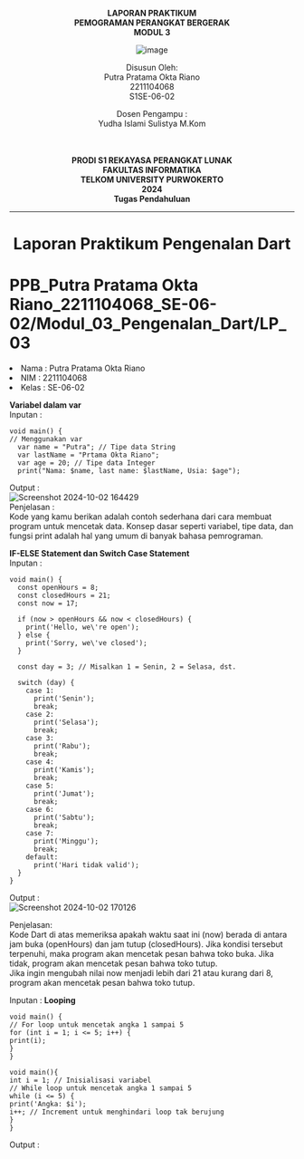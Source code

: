 <div align="center">

**LAPORAN PRAKTIKUM** <br>
**PEMOGRAMAN PERANGKAT BERGERAK** <br>
**MODUL 3** <br>

![image](https://github.com/user-attachments/assets/44b512a2-ef46-4fa3-881b-734bc2eb2e0c)


Disusun Oleh:<br>
Putra Pratama Okta Riano<br>
2211104068<br>
S1SE-06-02<br>

Dosen Pengampu : <br>
Yudha Islami Sulistya M.Kom <br>
<br>
<br>

**PRODI S1 REKAYASA PERANGKAT LUNAK** <br>
**FAKULTAS INFORMATIKA** <br>
**TELKOM UNIVERSITY PURWOKERTO** <br>
**2024** <br>
**Tugas Pendahuluan** <br>
</div>

---

<div align="center">
<h1>Laporan Praktikum Pengenalan Dart </h1>
</div>

# PPB_Putra Pratama Okta Riano_2211104068_SE-06-02/Modul_03_Pengenalan_Dart/LP_03

<li> Nama   : Putra Pratama Okta Riano
<li> NIM    : 2211104068
<li> Kelas  : SE-06-02

**Variabel dalam var** <br>
Inputan :
```
void main() {
// Menggunakan var
  var name = "Putra"; // Tipe data String
  var lastName = "Prtama Okta Riano";
  var age = 20; // Tipe data Integer
  print("Nama: $name, last name: $lastName, Usia: $age");

```
Output : <br>
![Screenshot 2024-10-02 164429](https://github.com/user-attachments/assets/b8640c98-9e39-4143-b973-2ecdae0c1855) <br>
Penjelasan : <br>
Kode yang kamu berikan adalah contoh sederhana dari cara membuat program untuk mencetak data. Konsep dasar seperti variabel, tipe data, dan fungsi print adalah hal yang umum di banyak bahasa pemrograman. <br>

**IF-ELSE Statement dan Switch Case Statement** <br>
Inputan :
```
void main() {
  const openHours = 8;
  const closedHours = 21;
  const now = 17;

  if (now > openHours && now < closedHours) {
    print('Hello, we\'re open');
  } else {
    print('Sorry, we\'ve closed');
  }

  const day = 3; // Misalkan 1 = Senin, 2 = Selasa, dst.

  switch (day) {
    case 1:
      print('Senin');
      break;
    case 2:
      print('Selasa');
      break;
    case 3:
      print('Rabu');
      break;
    case 4:
      print('Kamis');
      break;
    case 5:
      print('Jumat');
      break;
    case 6:
      print('Sabtu');
      break;
    case 7:
      print('Minggu');
      break;
    default:
      print('Hari tidak valid');
  }
}

```
Output : <br>
![Screenshot 2024-10-02 170126](https://github.com/user-attachments/assets/e9058b97-353c-4488-9db8-73145c918031) <br>

Penjelasan: <br>
Kode Dart di atas memeriksa apakah waktu saat ini (now) berada di antara jam buka (openHours) dan jam tutup (closedHours). Jika kondisi tersebut terpenuhi, maka program akan mencetak pesan bahwa toko buka. Jika tidak, program akan mencetak pesan bahwa toko tutup.<br>
Jika ingin mengubah nilai now menjadi lebih dari 21 atau kurang dari 8, program akan mencetak pesan bahwa toko tutup. <br>

Inputan :
**Looping** <br>
```
void main() {
// For loop untuk mencetak angka 1 sampai 5
for (int i = 1; i <= 5; i++) {
print(i);
}
}
```

```
void main(){
int i = 1; // Inisialisasi variabel
// While loop untuk mencetak angka 1 sampai 5
while (i <= 5) {
print('Angka: $i');
i++; // Increment untuk menghindari loop tak berujung
}
}
```
Output :





